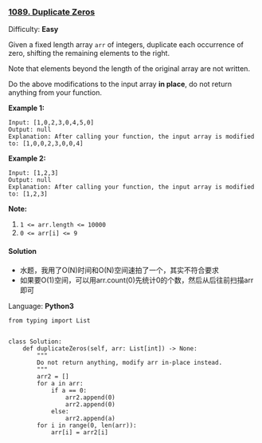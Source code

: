 ### [1089\. Duplicate Zeros](https://leetcode.com/problems/duplicate-zeros/)

Difficulty: **Easy**


Given a fixed length array `arr` of integers, duplicate each occurrence of zero, shifting the remaining elements to the right.

Note that elements beyond the length of the original array are not written.

Do the above modifications to the input array **in place**, do not return anything from your function.

**Example 1:**

```
Input: [1,0,2,3,0,4,5,0]
Output: null
Explanation: After calling your function, the input array is modified to: [1,0,0,2,3,0,0,4]
```

**Example 2:**

```
Input: [1,2,3]
Output: null
Explanation: After calling your function, the input array is modified to: [1,2,3]
```

**Note:**

1.  `1 <= arr.length <= 10000`
2.  `0 <= arr[i] <= 9`


#### Solution

- 水题，我用了O(N)时间和O(N)空间速拍了一个，其实不符合要求
- 如果要O(1)空间，可以用arr.count(0)先统计0的个数，然后从后往前扫描arr即可

Language: **Python3**


```python3
from typing import List
​
​
class Solution:
    def duplicateZeros(self, arr: List[int]) -> None:
        """
        Do not return anything, modify arr in-place instead.
        """
        arr2 = []
        for a in arr:
            if a == 0:
                arr2.append(0)
                arr2.append(0)
            else:
                arr2.append(a)
        for i in range(0, len(arr)):
            arr[i] = arr2[i]
  
```
